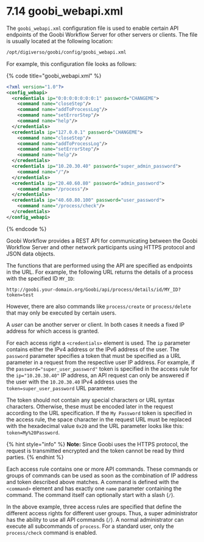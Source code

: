 # 7.14 goobi\_webapi.xml

The `goobi_webapi.xml` configuration file is used to enable certain API endpoints of the Goobi Workflow Server for other servers or clients. The file is usually located at the following location:

```bash
/opt/digiverso/goobi/config/goobi_webapi.xml
```

For example, this configuration file looks as follows:

{% code title="goobi_webapi.xml" %}
```xml
<?xml version="1.0"?>
<config_webapi>
  <credentials ip="0:0:0:0:0:0:0:1" password="CHANGEME">
    <command name="closeStep"/>
    <command name="addToProcessLog"/>
    <command name="setErrorStep"/>
    <command name="help"/>
  </credentials>
  <credentials ip="127.0.0.1" password="CHANGEME">
    <command name="closeStep"/>
    <command name="addToProcessLog"/>
    <command name="setErrorStep"/>
    <command name="help"/>
  </credentials>
  <credentials ip="10.20.30.40" password="super_admin_password">
    <command name="/"/>
  </credentials>
  <credentials ip="20.40.60.80" password="admin_password">
    <command name="/process"/>
  </credentials>
  <credentials ip="40.60.80.100" password="user_password">
    <command name="/process/check"/>
  </credentials>
</config_webapi>
```
{% endcode %}

Goobi Workflow provides a REST API for communicating between the Goobi Workflow Server and other network participants using HTTPS protocol and JSON data objects.

The functions that are performed using the API are specified as endpoints in the URL. For example, the following URL returns the details of a process with the specified ID `MY_ID`:

```
http://goobi.your-domain.org/Goobi/api/process/details/id/MY_ID?token=test
```

However, there are also commands like `process/create` or `process/delete` that may only be executed by certain users.

A *user* can be another server or client. In both cases it needs a fixed IP address for which access is granted.

For each access right a `<credentials>` element is used. The `ip` parameter contains either the IPv4 address or the IPv6 address of the user. The `password` parameter specifies a token that must be specified as a URL parameter in a request from the respective user IP address. For example, if the `password="super_user_password"` token is specified in the access rule for the `ip="10.20.30.40"` IP address, an API request can only be answered if the user with the `10.20.30.40` IPv4 address uses the `token=super_user_password` URL parameter.

The token should not contain any special characters or URL syntax characters. Otherwise, these must be encoded later in the request according to the URL specification. If the `My Password` token is specified in the access rule, the space character in the request URL must be replaced with the hexadecimal value `0x20` and the URL parameter looks like this: `token=My%20Password`.


{% hint style="info" %}
**Note:** Since Goobi uses the HTTPS protocol, the request is transmitted encrypted and the token cannot be read by third parties.
{% endhint %}

Each access rule contains one or more API commands. These commands or groups of commands can be used as soon as the combination of IP address and token described above matches. A command is defined with the `<command>` element and has exactly one `name` parameter containing the command. The command itself can optionally start with a slash (`/`).

In the above example, three access rules are specified that define the different access rights for different user groups. Thus, a super administrator has the ability to use all API commands (`/`). A normal administrator can execute all subcommands of `process`. For a standard user, only the `process/check` command is enabled.
